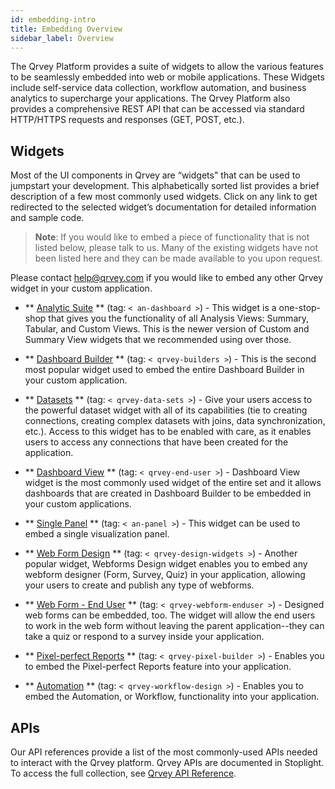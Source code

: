 ```yaml
---
id: embedding-intro
title: Embedding Overview
sidebar_label: Overview
---
```

 
<div style={{textAlign: "justify"}}>
 

The Qrvey Platform provides a suite of widgets to allow the various features to be seamlessly embedded into web or mobile applications. These Widgets include self-service data collection, workflow automation, and business analytics to supercharge your applications. The Qrvey Platform also provides a comprehensive REST API that can be accessed via standard HTTP/HTTPS requests and responses (GET, POST, etc.).


 ## Widgets
Most of the UI components in Qrvey are “widgets" that can be used to jumpstart your development. This alphabetically sorted list provides a brief description of a few most commonly used widgets. Click on any link to get redirected to the selected widget’s documentation for detailed information and sample code.

 
>**Note**: If you would like to embed a piece of functionality that is not listed below, please talk to us. Many of the existing widgets have not been listed here and they can be made available to you upon request.
 
Please contact help@qrvey.com if you would like to embed any other Qrvey widget in your custom application.


 * ** [Analytic Suite](../embedding/widgets/analytics/analytic-suite.md) ** (tag: <code>&lt; an-dashboard &gt;</code>) - This widget is a one-stop-shop that gives you the functionality of all Analysis Views: Summary, Tabular, and Custom Views. This is the newer version of Custom and Summary View widgets that we recommended using over those.

* ** [Dashboard Builder](../embedding/widgets/app-building/page-view.md) ** (tag: <code>&lt; qrvey-builders &gt;</code>) - This is the second most popular widget used to embed the entire Dashboard Builder in your custom application. 
 
 * ** [Datasets](../ui-docs/datasets/datasets.md) ** (tag: <code>&lt; qrvey-data-sets &gt;</code>) - Give your users access to the powerful dataset widget with all of its capabilities (tie to creating connections, creating complex datasets with joins, data synchronization, etc.). Access to this widget has to be enabled with care, as it enables users to access any connections that have been created for the application.

* ** [Dashboard View](../embedding/widgets/app-building/page-view.md) ** (tag: <code>&lt; qrvey-end-user &gt;</code>) - Dashboard View widget is the most commonly used widget of the entire set and it allows dashboards that are created in Dashboard Builder to be embedded in your custom applications.

* ** [Single Panel](../embedding/widgets/analytics/single-panel.md) ** (tag: <code>&lt; an-panel &gt;</code>) - This widget can be used to embed a single visualization panel.

* ** [Web Form Design](../embedding/widgets/data-sources/web-forms.md) ** (tag: <code>&lt; qrvey-design-widgets &gt;</code>) - Another popular widget, Webforms Design widget enables you to embed any webform designer (Form, Survey, Quiz) in your application, allowing your users to create and publish any type of webforms.

* ** [Web Form - End User](../embedding/widgets/data-sources/web-form-end-user.md) ** (tag: <code>&lt; qrvey-webform-enduser &gt;</code>) - Designed web forms can be embedded, too. The widget will allow the end users to work in the web form without leaving the parent application--they can take a quiz or respond to a survey inside your application.

* ** [Pixel-perfect Reports](../embedding/widgets/app-building/pixel-perfect-reports.md) ** (tag: <code>&lt; qrvey-pixel-builder &gt;</code>) - Enables you to embed the Pixel-perfect Reports feature into your application. 

* ** [Automation](../embedding/widgets/automation-widget.md) ** (tag: <code>&lt; qrvey-workflow-design &gt;</code>) - Enables you to embed the Automation, or Workflow, functionality into your application. 
 
## APIs
Our API references provide a list of the most commonly-used APIs needed to interact with the Qrvey platform. Qrvey APIs are documented in Stoplight. To access the full collection, see <a href="https://qrvey.stoplight.io/docs/qrvey-api-doc/">Qrvey API Reference</a>.
 
</div>